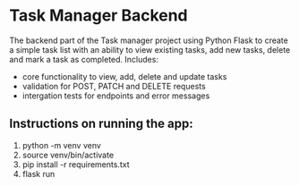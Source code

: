 # Task Manager Backend

The backend part of the Task manager project using Python Flask to create a simple task list with an ability to view existing tasks, add new tasks, delete and mark a task as completed. 
Includes:
- core functionality to view, add, delete and update tasks
- validation for POST, PATCH and DELETE requests
- intergation tests for endpoints and error messages

 ## Instructions on running the app:
  1. python -m venv venv
  2. source venv/bin/activate
  3. pip install -r requirements.txt
  4. flask run
